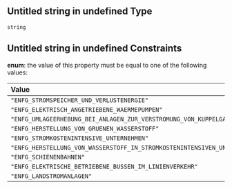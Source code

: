 ## Untitled string in undefined Type

`string`

## Untitled string in undefined Constraints

**enum**: the value of this property must be equal to one of the following values:

| Value                                                                     | Explanation |
| :------------------------------------------------------------------------ | :---------- |
| `"ENFG_STROMSPEICHER_UND_VERLUSTENERGIE"`                                 |             |
| `"ENFG_ELEKTRISCH_ANGETRIEBENE_WAERMEPUMPEN"`                             |             |
| `"ENFG_UMLAGEERHEBUNG_BEI_ANLAGEN_ZUR_VERSTROMUNG_VON_KUPPELGASEN"`       |             |
| `"ENFG_HERSTELLUNG_VON_GRUENEN_WASSERSTOFF"`                              |             |
| `"ENFG_STROMKOSTENINTENSIVE_UNTERNEHMEN"`                                 |             |
| `"ENFG_HERSTELLUNG_VON_WASSERSTOFF_IN_STROMKOSTENINTENSIVEN_UNTERNEHMEN"` |             |
| `"ENFG_SCHIENENBAHNEN"`                                                   |             |
| `"ENFG_ELEKTRISCHE_BETRIEBENE_BUSSEN_IM_LINIENVERKEHR"`                   |             |
| `"ENFG_LANDSTROMANLAGEN"`                                                 |             |
